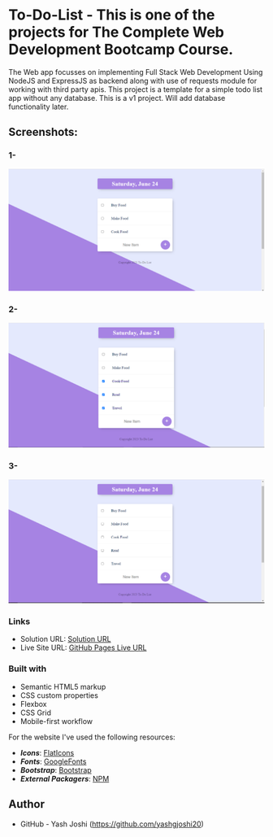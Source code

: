 # To-Do-List - This is one of the projects for The Complete Web Development Bootcamp Course.
The Web app focusses on implementing Full Stack Web Development Using NodeJS and ExpressJS as backend along with use of requests module for working with third party apis.
This project is a template for a simple todo list app without any database. This is a v1 project. Will add database functionality later.

## Screenshots:
### 1-
![](./Screenshots/Screenshot-1.PNG)

### 2-
![](./Screenshots/Screenshot-2.PNG)

### 3-
![](./Screenshots/Screenshot-3.PNG)


### Links

- Solution URL:  [Solution  URL](https://github.com/yashgjoshi20/To-Do-List.git)
- Live Site URL: [GitHub Pages Live URL](https://yashgjoshi20.github.io/To-Do-List/)

### Built with

- Semantic HTML5 markup
- CSS custom properties
- Flexbox
- CSS Grid
- Mobile-first workflow

For the website I've used the following resources:
* ***Icons***: [FlatIcons](https://www.flaticon.com/)
* ***Fonts***: [GoogleFonts](https://fonts.google.com/)
* ***Bootstrap***: [Bootstrap](https://getbootstrap.com/)
* ***External Packagers***: [NPM](https://www.npmjs.com/)

 ## Author

- GitHub - Yash Joshi (https://github.com/yashgjoshi20)
